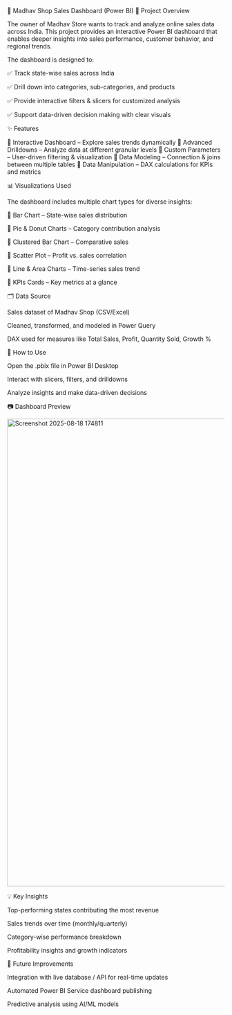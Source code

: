 🛒 Madhav Shop Sales Dashboard (Power BI)
📌 Project Overview

The owner of Madhav Store wants to track and analyze online sales data across India.
This project provides an interactive Power BI dashboard that enables deeper insights into sales performance, customer behavior, and regional trends.

The dashboard is designed to:

✅ Track state-wise sales across India

✅ Drill down into categories, sub-categories, and products

✅ Provide interactive filters & slicers for customized analysis

✅ Support data-driven decision making with clear visuals

✨ Features

🔹 Interactive Dashboard – Explore sales trends dynamically
🔹 Advanced Drilldowns – Analyze data at different granular levels
🔹 Custom Parameters – User-driven filtering & visualization
🔹 Data Modeling – Connection & joins between multiple tables
🔹 Data Manipulation – DAX calculations for KPIs and metrics

📊 Visualizations Used

The dashboard includes multiple chart types for diverse insights:

📌 Bar Chart – State-wise sales distribution

📌 Pie & Donut Charts – Category contribution analysis

📌 Clustered Bar Chart – Comparative sales

📌 Scatter Plot – Profit vs. sales correlation

📌 Line & Area Charts – Time-series sales trend

📌 KPIs Cards – Key metrics at a glance

🗂️ Data Source

Sales dataset of Madhav Shop (CSV/Excel)

Cleaned, transformed, and modeled in Power Query

DAX used for measures like Total Sales, Profit, Quantity Sold, Growth %

🚀 How to Use

Open the .pbix file in Power BI Desktop

Interact with slicers, filters, and drilldowns

Analyze insights and make data-driven decisions

📷 Dashboard Preview

<img width="1920" height="1080" alt="Screenshot 2025-08-18 174811" src="https://github.com/user-attachments/assets/c3c7ee07-0ee2-4712-a81c-23269e8efe9f" />


💡 Key Insights

Top-performing states contributing the most revenue

Sales trends over time (monthly/quarterly)

Category-wise performance breakdown

Profitability insights and growth indicators

🔮 Future Improvements

Integration with live database / API for real-time updates

Automated Power BI Service dashboard publishing

Predictive analysis using AI/ML models
